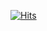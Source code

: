 [![Hits](https://hits.seeyoufarm.com/api/count/incr/badge.svg?url=https%3A%2F%2Fgithub.com%2Fhankypoo7%2Fhenrywemmie.me&count_bg=%23D9E35E&title_bg=%23FF0505&icon=&icon_color=%23FF0000&title=views&edge_flat=false)](https://hits.seeyoufarm.com)
